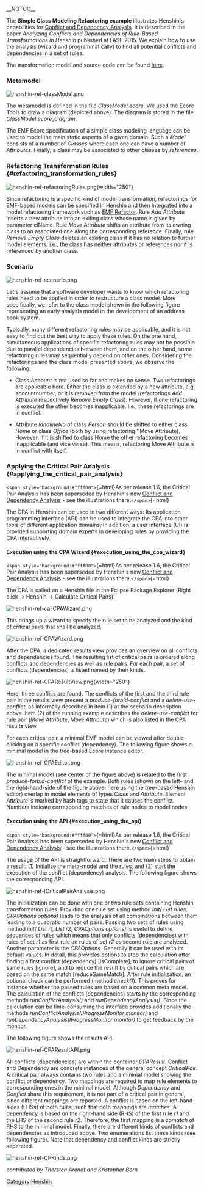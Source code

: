 \_\_NOTOC\_\_

The **Simple Class Modeling Refactoring example** illustrates Henshin\'s
capabilities for [Conflict and Dependency
Analysis](Henshin/Conflict_and_Dependency_Analysis "wikilink"). It is
described in the paper *Analyzing Conflicts and Dependencies of
Rule-Based Transformations in Henshin* published at FASE 2015. We
explain how to use the analysis (wizard and programmatically) to find
all potential conflicts and dependencies in a set of rules.

The transformation model and source code can be found
[here](https://git.eclipse.org/c/henshin/org.eclipse.emft.henshin.git/tree/plugins/org.eclipse.emf.henshin.examples/src/org/eclipse/emf/henshin/examples/simpleclassmodelingrefactoring).

### Metamodel

![](henshin-ref-classModel.png "henshin-ref-classModel.png")

The metamodel is defined in the file *ClassModel.ecore*. We used the
Ecore Tools to draw a diagram (depicted above). The diagram is stored in
the file *ClassModel.ecore_diagram*.

The EMF Ecore specification of a simple class modeling language can be
used to model the main static aspects of a given domain. Such a *Model*
consists of a number of *Classes* where each one can have a number of
*Attributes*. Finally, a class may be associated to other classes by
*references*.

### Refactoring Transformation Rules {#refactoring_transformation_rules}

![](henshin-ref-refactoringRules.png "henshin-ref-refactoringRules.png"){width="250"}

Since refactoring is a specific kind of model transformation,
refactorings for EMF-based models can be specified in Henshin and then
integrated into a model refactoring framework such as [EMF
Refactor](http://www.eclipse.org/emf-refactor/). Rule *Add Attribute*
inserts a new attribute into an exiting class whose name is given by
parameter clName. Rule *Move Attribute* shifts an attribute from its
owning class to an associated one along the corresponding reference.
Finally, rule *Remove Empty Class* deletes an existing class if it has
no relation to further model elements, i.e., the class has neither
attributes or references nor it is referenced by another class.

### Scenario

![](henshin-ref-scenario.png "henshin-ref-scenario.png")

Let\'s assume that a software developer wants to know which refactoring
rules need to be applied in order to restructure a class model. More
specifically, we refer to the class model shown in the following figure
representing an early analysis model in the development of an address
book system.

Typically, many different refactoring rules may be applicable, and it is
not easy to find out the best way to apply these rules. On the one hand,
simultaneous applications of specific refactoring rules may not be
possible due to parallel dependencies between them, and on the other
hand, some refactoring rules may sequentially depend on other ones.
Considering the refactorings and the class model presented above, we
observe the following:

-   Class *Account* is not used so far and makes no sense. Two
    refactorings are applicable here. Either the class is extended by a
    new attribute, e.g. accountnumber, or it is removed from the model
    (refactorings *Add Attribute* respectively *Remove Empty Class*).
    However, if one refactoring is executed the other becomes
    inapplicable, i.e., these refactorings are in conflict.

<!-- -->

-   Attribute *landlineNo* of class *Person* should be shifted to either
    class *Home* or class *Office* (both by using refactoring \'\'Move
    Attribute). However, if it is shifted to class Home the other
    refactoring becomes inapplicable (and vice versa). This means,
    refactoring Move Attribute is in conflict with itself.

### Applying the Critical Pair Analysis {#applying_the_critical_pair_analysis}

`<span style="background:#ffff00">`{=html}As per release 1.6, the
Critical Pair Analysis has been superseded by Henshin\'s new [Conflict
and Dependency
Analysis](Henshin/Conflict_and_Dependency_Analysis "wikilink") - see the
illustrations there.`</span>`{=html}

The CPA in Henshin can be used in two different ways: Its application
programming interface (API) can be used to integrate the CPA into other
tools of different application domains. In addition, a user interface
(UI) is provided supporting domain experts in developing rules by
providing the CPA interactively.

#### Execution using the CPA Wizard {#execution_using_the_cpa_wizard}

`<span style="background:#ffff00">`{=html}As per release 1.6, the
Critical Pair Analysis has been superseded by Henshin\'s new [Conflict
and Dependency
Analysis](Henshin/Conflict_and_Dependency_Analysis "wikilink") - see the
illustrations there.`</span>`{=html}

The CPA is called on a Henshin file in the Eclipse Package Explorer
(Right click → Henshin → Calculate Critical Pairs).

![](henshin-ref-callCPAWizard.png "henshin-ref-callCPAWizard.png")

This brings up a wizard to specify the rule set to be analyzed and the
kind of critical pairs that shall be analyzed.

![](henshin-ref-CPAWizard.png "henshin-ref-CPAWizard.png")

After the CPA, a dedicated results view provides an overview on all
conflicts and dependencies found. The resulting list of critical pairs
is ordered along conflicts and dependencies as well as rule pairs. For
each pair, a set of conflicts (dependencies) is listed named by their
kinds.

![](henshin-ref-CPAResultView.png "henshin-ref-CPAResultView.png"){width="250"}

Here, three conflics are found. The conflicts of the first and the third
rule pair in the results view present a *produce-forbid-conflict* and a
*delete-use-conflict*, as informally described in item (1) at the
scenario description above. Item (2) of the running example describes
the *delete-use-conflict* for rule pair (*Move Attribute*, *Move
Attribute*) which is also listed in the CPA results view.

For each critical pair, a minimal EMF model can be viewed after
double-clicking on a specific conflict (dependency). The following
figure shows a minimal model in the tree-based Ecore instance editor.

![](henshin-ref-CPAEditor.png "henshin-ref-CPAEditor.png")

The minimal model (see center of the figure above) is related to the
first *produce-forbid-conflict* of the example. Both rules (shown on the
left- and the right-hand-side of the figure above; here using the
tree-based Henshin editor) overlap in model elements of types *Class*
and *Attribute*. Element *Attribute* is marked by hash tags to state
that it causes the conflict. Numbers indicate corresponding matches of
rule nodes to model nodes.

#### Execution using the API {#execution_using_the_api}

`<span style="background:#ffff00">`{=html}As per release 1.6, the
Critical Pair Analysis has been superseded by Henshin\'s new [Conflict
and Dependency
Analysis](Henshin/Conflict_and_Dependency_Analysis "wikilink") - see the
illustrations there.`</span>`{=html}

The usage of the API is straightforward. There are two main steps to
obtain a result: (1) Initialize the meta-model and the rules, and (2)
start the execution of the conflict (dependency) analysis. The following
figure shows the corresponding API.

![](henshin-ref-ICriticalPairAnalysis.png "henshin-ref-ICriticalPairAnalysis.png")

The initialization can be done with one or two rule sets containing
Henshin transformation rules. Providing one rule set using method *init(
List rules, CPAOptions options)* leads to the analysis of all
combinations between them leading to a quadratic number of pairs.
Passing two sets of rules using method *init( List r1, List r2,
CPAOptions options)* is useful to define sequences of rules which means
that only conflicts (dependencies) with rules of set *r1* as first rule
an rules of set *r2* as second rule are analyzed. Another parameter is
the *CPAOptions*. Generally it can be used with its default values. In
detail, this provides options to stop the calculation after finding a
first conflict (dependency) \[isComplete\], to ignore critical pairs of
same rules \[ignore\], and to reduce the result by critical pairs which
are based on the same match \[reduceSameMatch\]. After rule
initialization, an optional check can be performed (method *check()*).
This proves for instance whether the passed rules are based on a common
meta model. The calculation of the conflicts (dependencies) starts by
the corresponding methods *runConflictAnalysis()* and
*runDependencyAnalysis()*. Since the calculation can be time-consuming
the interface provides additionally the methods
*runConflictAnalysis(IProgressMonitor monitor)* and
*runDependencyAnalysis(IProgressMonitor monitor)* to get feedback by the
monitor.

The following figure shows the results API.

![](henshin-ref-CPAResultAPI.png "henshin-ref-CPAResultAPI.png")

All conflicts (dependencies) are within the container *CPAResult*.
Conflict and Dependency are concrete instances of the general concept
*CriticalPair*. A critical pair always contains two rules and a minimal
model showing the conflict or dependency. Two mappings are required to
map rule elements to corresponding ones in the minimal model. Although
*Dependency* and *Conflict* share this requirement, it is not part of a
critical pair in general, since different mappings are reported. A
conflict is based on the left-hand sides (LHSs) of both rules, such that
both mappings are *matches*. A dependency is based on the right-hand
side (RHS) of the first rule *r1* and the LHS of the second rule *r2*.
Therefore, the first mapping is a *comatch* of RHS to the minimal model.
Finally, there are different kinds of conflicts and dependencies as
introduced above. Two enumerations list these kinds (see following
figure). Note that dependency and conflict kinds are strictly separated.

![](henshin-ref-CPKinds.png "henshin-ref-CPKinds.png")

*contributed by Thorsten Arendt and Kristopher Born*

[Category:Henshin](Category:Henshin "wikilink")
